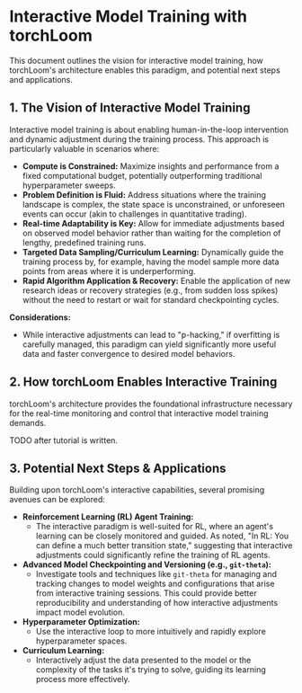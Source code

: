 # Interactive Model Training with torchLoom

This document outlines the vision for interactive model training, how torchLoom's architecture enables this paradigm, and potential next steps and applications.

## 1. The Vision of Interactive Model Training

Interactive model training is about enabling human-in-the-loop intervention and dynamic adjustment during the training process. This approach is particularly valuable in scenarios where:

*   **Compute is Constrained:** Maximize insights and performance from a fixed computational budget, potentially outperforming traditional hyperparameter sweeps.
*   **Problem Definition is Fluid:** Address situations where the training landscape is complex, the state space is unconstrained, or unforeseen events can occur (akin to challenges in quantitative trading).
*   **Real-time Adaptability is Key:** Allow for immediate adjustments based on observed model behavior rather than waiting for the completion of lengthy, predefined training runs.
*   **Targeted Data Sampling/Curriculum Learning:** Dynamically guide the training process by, for example, having the model sample more data points from areas where it is underperforming.
*   **Rapid Algorithm Application & Recovery:** Enable the application of new research ideas or recovery strategies (e.g., from sudden loss spikes) without the need to restart or wait for standard checkpointing cycles.

**Considerations:**
*   While interactive adjustments can lead to "p-hacking," if overfitting is carefully managed, this paradigm can yield significantly more useful data and faster convergence to desired model behaviors.

## 2. How torchLoom Enables Interactive Training

torchLoom's architecture provides the foundational infrastructure necessary for the real-time monitoring and control that interactive model training demands. 

TODO after tutorial is written.
## 3. Potential Next Steps & Applications

Building upon torchLoom's interactive capabilities, several promising avenues can be explored:

*   **Reinforcement Learning (RL) Agent Training:**
    *   The interactive paradigm is well-suited for RL, where an agent's learning can be closely monitored and guided. As noted, "In RL: You can define a much better transition state," suggesting that interactive adjustments could significantly refine the training of RL agents.
*   **Advanced Model Checkpointing and Versioning (e.g., `git-theta`):**
    *   Investigate tools and techniques like `git-theta` for managing and tracking changes to model weights and configurations that arise from interactive training sessions. This could provide better reproducibility and understanding of how interactive adjustments impact model evolution.
*   **Hyperparameter Optimization:**
    *   Use the interactive loop to more intuitively and rapidly explore hyperparameter spaces.
*   **Curriculum Learning:**
    *   Interactively adjust the data presented to the model or the complexity of the tasks it's trying to solve, guiding its learning process more effectively.